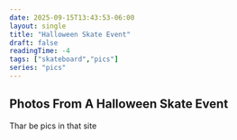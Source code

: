 ```yaml
---
date: 2025-09-15T13:43:53-06:00
layout: single
title: "Halloween Skate Event"
draft: false
readingTime: -4
tags: ["skateboard","pics"]
series: "pics"
---
```


## Photos From A Halloween Skate Event

Thar be pics in that site